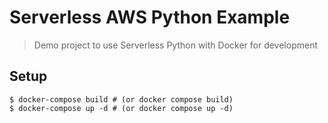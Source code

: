 Serverless AWS Python Example
=============================

> Demo project to use Serverless Python with Docker for development

## Setup

```shell
$ docker-compose build # (or docker compose build)
$ docker-compose up -d # (or docker compose up -d)
```
